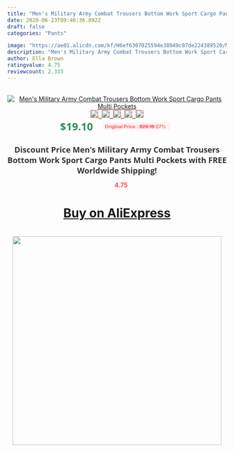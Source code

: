 ```yaml
---
title: "Men's Military Army Combat Trousers Bottom Work Sport Cargo Pants Multi Pockets"
date: 2020-06-23T09:40:36.892Z
draft: false
categories: "Pants"

image: "https://ae01.alicdn.com/kf/H6ef6307025594e38949c07de224389520/Men-s-Military-Army-Combat-Trousers-Bottom-Work-Sport-Cargo-Pants-Multi-Pockets.jpg"
description: "Men's Military Army Combat Trousers Bottom Work Sport Cargo Pants Multi Pockets"
author: Ella Brown
ratingvalue: 4.75
reviewcount: 2.333
---
```

<br>
<div style="text-align: center;">
<a href="https://s.click.aliexpress.com/e/_AkM5TB" target="_blank" rel="nofollow noopener noreferrer"><img alt="Men's Military Army Combat Trousers Bottom Work Sport Cargo Pants Multi Pockets" class="magnifier-image" src="https://ae01.alicdn.com/kf/H6ef6307025594e38949c07de224389520/Men-s-Military-Army-Combat-Trousers-Bottom-Work-Sport-Cargo-Pants-Multi-Pockets.jpg_640x640.jpg">
<br>
<img style="border:1px solid salmon" src="https://ae01.alicdn.com/kf/H6ef6307025594e38949c07de224389520/Men-s-Military-Army-Combat-Trousers-Bottom-Work-Sport-Cargo-Pants-Multi-Pockets.jpg_120x120.jpg">&nbsp;&nbsp;<img style="border:1px solid salmon" src="https://ae01.alicdn.com/kf/H342c449ed5384436ae9c8123ffc29de9V/Men-s-Military-Army-Combat-Trousers-Bottom-Work-Sport-Cargo-Pants-Multi-Pockets.jpg_120x120.jpg">&nbsp;&nbsp;<img style="border:1px solid salmon" src="https://ae01.alicdn.com/kf/Hd2c4f4d1bd2c43faa8cd3a9b53391723X/Men-s-Military-Army-Combat-Trousers-Bottom-Work-Sport-Cargo-Pants-Multi-Pockets.jpg_120x120.jpg">&nbsp;&nbsp;<img style="border:1px solid salmon" src="https://ae01.alicdn.com/kf/H34a078ec637b4f46bc79ca02ff8d7ab91/Men-s-Military-Army-Combat-Trousers-Bottom-Work-Sport-Cargo-Pants-Multi-Pockets.jpg_120x120.jpg">&nbsp;&nbsp;<img style="border:1px solid salmon" src="https://ae01.alicdn.com/kf/Hfbf4d688236a456088f5e6fc70b8354aW/Men-s-Military-Army-Combat-Trousers-Bottom-Work-Sport-Cargo-Pants-Multi-Pockets.jpg_120x120.jpg"></a></div><br0>
<div style="text-align: center;"><span style="background-color: white; border: 0px; box-sizing: border-box; color: seagreen; display: inline-block; font-family: &quot;open sans&quot; , &quot;arial&quot; , &quot;helvetica&quot; , sans-serif , &quot;heiti&quot;; font-size: 24px; font-stretch: inherit; font-weight: 700; line-height: inherit; margin: 0px 10px 0px 0px; padding: 0px; vertical-align: middle;">$19.10 </span>
<span style="background: rgb(255 , 241 , 241); border-radius: 3px; border: 0px; box-sizing: border-box; color: #ff4747; display: inline-block; font-family: inherit; font-size: 12px; font-stretch: inherit; font-style: inherit; font-variant: inherit; font-weight: 600; line-height: inherit; margin: 0px; padding: 2px 5px; transform: scale(0.9); vertical-align: middle;">Original Price : <b style="text-decoration: line-through;">$26.16 </b> 27%&nbsp;&nbsp;</span></div>
<h1 style="color: #333333; display: inline-block; font-family: &quot;open sans&quot; , &quot;arial&quot; , &quot;helvetica&quot; , sans-serif , &quot;heiti&quot;; font-size: 18px; font-stretch: inherit; font-weight: 700; text-align: center;">Discount Price Men's Military Army Combat Trousers Bottom Work Sport Cargo Pants Multi Pockets with FREE Worldwide Shipping!</h1>
<div style="color: #ff4747; text-align: center;">
<img src="https://4.bp.blogspot.com/-M0ZcTcb-5uY/XleCXlxnR4I/AAAAAAAAAEc/OrjgMkXV1oMQFaCRZj5HQwOCBcu3w1FegCPcBGAYYCw/s1600/star.png" style="height: 15px;">&nbsp;<b>4.75</b></div>
<div class="button_cont" align="center"><a class="buynow_a" href="https://s.click.aliexpress.com/e/_AkM5TB" target="_blank" rel="nofollow noopener noreferrer"><H1>Buy on AliExpress</H1></a></div><br>
<div class="separator" style="clear: both; text-align: center;">
<img src="https://lh3.googleusercontent.com/-pTy5HemUv9M/XlePHvY0dAI/AAAAAAAAAE4/0nX5iRUoIWY8eMW9Dpxeirr157OZliDIgCLcBGAsYHQ/s1600/badge.gif" width="480">
</div>
